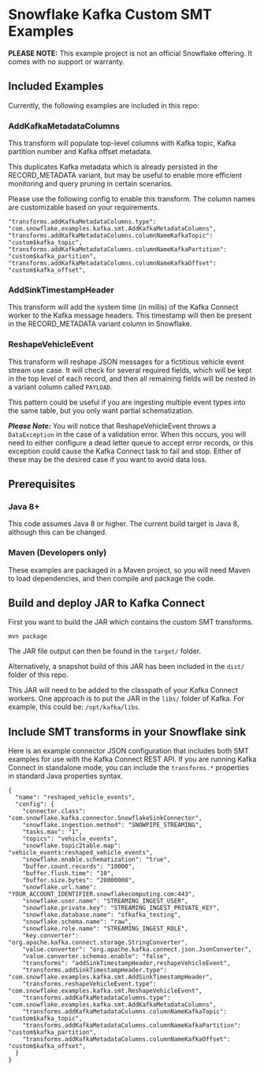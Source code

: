 # Snowflake Kafka Custom SMT Examples

**PLEASE NOTE:** This example project is not an official Snowflake offering. It comes with no support or warranty.

## Included Examples

Currently, the following examples are included in this repo:

### AddKafkaMetadataColumns

This transform will populate top-level columns with Kafka topic, Kafka partition number and Kafka offset metadata.  

This duplicates Kafka metadata which is already persisted in the RECORD_METADATA variant, but may be useful to enable more efficient monitoring and query pruning in certain scenarios. 

Please use the following config to enable this transform. The column names are customizable based on your requirements.
```
"transforms.addKafkaMetadataColumns.type": "com.snowflake.examples.kafka.smt.AddKafkaMetadataColumns",
"transforms.addKafkaMetadataColumns.columnNameKafkaTopic": "custom$kafka_topic",
"transforms.addKafkaMetadataColumns.columnNameKafkaPartition": "custom$kafka_partition",
"transforms.addKafkaMetadataColumns.columnNameKafkaOffset": "custom$kafka_offset",
```

### AddSinkTimestampHeader

This transform will add the system time (in millis) of the Kafka Connect worker to the Kafka message headers. This
timestamp will then be present in the RECORD_METADATA variant column in Snowflake.

### ReshapeVehicleEvent

This transform will reshape JSON messages for a fictitious vehicle event stream use case. It will check for several
required fields, which will be kept in the top level of each record, and then all remaining fields will be nested in a
variant column called `PAYLOAD`.

This pattern could be useful if you are ingesting multiple event types into the same table, but you only want partial
schematization.

***Please Note:*** You will notice that ReshapeVehicleEvent throws a `DataException` in the case of a validation error.
When this occurs, you will need to either configure a dead letter queue to accept error records, or this exception could
cause the Kafka Connect task to fail and stop. Either of these may be the desired case if you want to avoid data loss.

## Prerequisites

### Java 8+

This code assumes Java 8 or higher. The current build target is Java 8, although this can be changed.

### Maven (Developers only)

These examples are packaged in a Maven project, so you will need Maven to load dependencies, and then compile and
package the code.

## Build and deploy JAR to Kafka Connect

First you want to build the JAR which contains the custom SMT transforms.

```
mvn package
```

The JAR file output can then be found in the `target/` folder.

Alternatively, a snapshot build of this JAR has been included in the `dist/` folder of this repo.

This JAR will need to be added to the classpath of your Kafka Connect workers. One approach is to put the JAR in
the `libs/` folder of Kafka. For example, this could be: `/opt/kafka/libs`.

## Include SMT transforms in your Snowflake sink

Here is an example connector JSON configuration that includes both SMT examples for use with the Kafka Connect REST API.
If you are running Kafka Connect in standalone mode, you can include the `transforms.*` properties in standard Java
properties syntax.

```
{
  "name": "reshaped_vehicle_events",
  "config": {
    "connector.class": "com.snowflake.kafka.connector.SnowflakeSinkConnector",
    "snowflake.ingestion.method": "SNOWPIPE_STREAMING",
    "tasks.max": "1",
    "topics": "vehicle_events",    
    "snowflake.topic2table.map": "vehicle_events:reshaped_vehicle_events",       
    "snowflake.enable.schematization": "true",        
    "buffer.count.records": "10000",
    "buffer.flush.time": "10",
    "buffer.size.bytes": "20000000",        
    "snowflake.url.name": "YOUR_ACCOUNT_IDENTIFIER.snowflakecomputing.com:443",
    "snowflake.user.name": "STREAMING_INGEST_USER",
    "snowflake.private.key": "STREAMING_INGEST_PRIVATE_KEY",
    "snowflake.database.name": "sfkafka_testing",
    "snowflake.schema.name": "raw",    
    "snowflake.role.name": "STREAMING_INGEST_ROLE",          
    "key.converter": "org.apache.kafka.connect.storage.StringConverter",
    "value.converter": "org.apache.kafka.connect.json.JsonConverter",
    "value.converter.schemas.enable": "false",    
    "transforms": "addSinkTimestampHeader,reshapeVehicleEvent",
    "transforms.addSinkTimestampHeader.type": "com.snowflake.examples.kafka.smt.AddSinkTimestampHeader",
    "transforms.reshapeVehicleEvent.type": "com.snowflake.examples.kafka.smt.ReshapeVehicleEvent",    
    "transforms.addKafkaMetadataColumns.type": "com.snowflake.examples.kafka.smt.AddKafkaMetadataColumns",
    "transforms.addKafkaMetadataColumns.columnNameKafkaTopic": "custom$kafka_topic",
    "transforms.addKafkaMetadataColumns.columnNameKafkaPartition": "custom$kafka_partition",
    "transforms.addKafkaMetadataColumns.columnNameKafkaOffset": "custom$kafka_offset",
  }
}
```